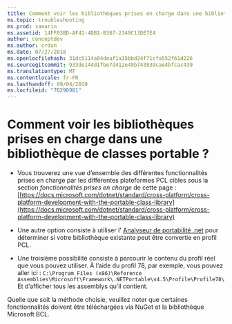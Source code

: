 ```yaml
---
title: Comment voir les bibliothèques prises en charge dans une bibliothèque de classes portable ?
ms.topic: troubleshooting
ms.prod: xamarin
ms.assetid: 14FF03BD-AF41-4DB1-B307-2349C13DE7E4
author: conceptdev
ms.author: crdun
ms.date: 07/27/2018
ms.openlocfilehash: 31dc5114a04deaf1a35bbd24f71cfa552f61d226
ms.sourcegitcommit: 933de144d1fbe7d412e49b743839cae4bfcac439
ms.translationtype: MT
ms.contentlocale: fr-FR
ms.lasthandoff: 09/04/2019
ms.locfileid: "70290981"
---
```

# <a name="how-can-i-view-what-libraries-are-supported-in-a-pcl"></a>Comment voir les bibliothèques prises en charge dans une bibliothèque de classes portable ?

- Vous trouverez une vue d’ensemble des différentes fonctionnalités prises en charge par les différentes plateformes PCL cibles sous la section *fonctionnalités prises en charge* de cette page :[https://docs.microsoft.com/dotnet/standard/cross-platform/cross-platform-development-with-the-portable-class-library](https://docs.microsoft.com/dotnet/standard/cross-platform/cross-platform-development-with-the-portable-class-library)

- Une autre option consiste à utiliser l' [Analyseur de portabilité .net](https://visualstudiogallery.msdn.microsoft.com/1177943e-cfb7-4822-a8a6-e56c7905292b) pour déterminer si votre bibliothèque existante peut être convertie en profil PCL.

- Une troisième possibilité consiste à parcourir le contenu du profil réel que vous pouvez utiliser. À l’aide du profil 78, par exemple, vous pouvez aller ici : `C:\Program Files (x86)\Reference Assemblies\Microsoft\Framework\.NETPortable\v4.5\Profile\Profile78\`Et d’afficher tous les assemblys qu’il contient.

Quelle que soit la méthode choisie, veuillez noter que certaines fonctionnalités doivent être téléchargées via NuGet et la bibliothèque Microsoft BCL.

